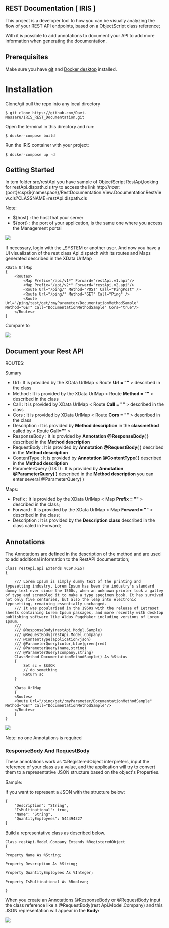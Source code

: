 ## REST Documentation [ IRIS ]
This project is a developer tool to how you can be visually analyzing the flow of your REST API endpoints, based on a ObjectScript class reference;

With it is possible to add annotations to document your API to add more information when generating the documentation.

## Prerequisites

Make sure you have [git](https://git-scm.com/book/en/v2/Getting-Started-Installing-Git) and [Docker desktop](https://www.docker.com/products/docker-desktop) installed.

# Installation 

Clone/git pull the repo into any local directory

```
$ git clone https://github.com/Davi-Massaru/IRIS_REST_Documentation.git
```

Open the terminal in this directory and run:

```
$ docker-compose build
```

Run the IRIS container with your project:

```
$ docker-compose up -d
```
## Getting Started

In tem folder src/restApi you have sample of ObjectScript RestApi,looking for restApi.dispath.cls
try to access the link http://${host}:${port}/csp/${namespace}/RestDocumentation.View.DocumentationRestView.cls?CLASSNAME=restApi.dispath.cls

Note: 
- ${host} : the host that your server
- ${port} : the port of your application, is the same one where you access the Management portal

<img src="https://github.com/Davi-Massaru/IRIS_REST_Documentation/blob/main/READMEFILES/show.gif?raw=true"></img>

If necessary, login with the _SYSTEM or another user.
And now you have a UI visualization of the rest class Api.dispatch with its routes and Maps generated described in the XData UrlMap

```
XData UrlMap
{
    <Routes>
        <Map Prefix="/api/v1*" Forward="restApi.v1.api"/>
        <Map Prefix="/api/v2*" Forward="restApi.v2.api"/>
        <Route Url="/ping/" Method="POST" Call="PingPost" />
        <Route Url="/ping/" Method="GET" Call="Ping" />
        <Route Url="/ping/test/get/:myParameter/DocumentationMethodSample" Method="GET" Call="DocumentationMethodSample" Cors="true"/>
    </Routes>
}
```

Compare to

<img src="https://github.com/Davi-Massaru/IRIS_REST_Documentation/blob/main/READMEFILES/ui.png?raw=true"></img>

## Document your Rest API

ROUTES:

Sumary
 - Url : It is provided by the XData UrlMap < Route __Url = ""__  >  described in the class
 - Method :  It is provided by the XData UrlMap < Route __Method = ""__  >  described in the class
 - Call :  It is provided by XData UrlMap < Route __Call = ""__  > described in the class
 - Cors : It is provided by XData UrlMap < Route __Cors = ""__  > described in the class
 - Description : It is provided by __Method description__ in the __classmethod__ called by < Route __Call=""__ >  
 - ResponseBody : It is provided by __Annotation @ResponseBody( )__ described in the __Method description__
 - RequestBody :  It is provided by __Annotation @RequestBody( )__ described in the __Method description__
 - ContentType :  It is provided by __Annotation @ContentType( )__ described in the __Method description__
 - ParameterQuery (LIST) :  It is provided by __Annotation @ParameterQuery( )__ described in the __Method description__ you can enter several @ParameterQuery( )

Maps: 
 - Prefix : It is provided by the XData UrlMap < Map __Prefix = ""__  >  described in the class;
 - Forward : It is provided by the XData UrlMap < Map __Forward = ""__  >  described in the class;
 - Description : It is provided by the __Description class__  described in the class caled in Forward;

## Annotations

The Annotations are defined in the description of the method and are used to add additional information to the RestAPI documentation;

```
Class restApi.api Extends %CSP.REST
{

    /// Lorem Ipsum is simply dummy text of the printing and typesetting industry. Lorem Ipsum has been the industry's standard dummy text ever since the 1500s, when an unknown printer took a galley of type and scrambled it to make a type specimen book. It has survived not only five centuries, but also the leap into electronic typesetting, remaining essentially unchanged. 
    /// It was popularised in the 1960s with the release of Letraset sheets containing Lorem Ipsum passages, and more recently with desktop publishing software like Aldus PageMaker including versions of Lorem Ipsum.
    /// 
    /// @ResponseBody(restApi.Model.Sample)
    /// @RequestBody(restApi.Model.Company)
    /// @ContentType(application/json)
    /// @ParameterQuery(color,blue|green|red)
    /// @ParameterQuery(name,string)
    /// @ParameterQuery(company,string)
    ClassMethod DocumentationMethodSample() As %Status
    {
        Set sc = $$$OK
        // do something
        Return sc
    }

    XData UrlMap
    {
    <Routes>
    <Route Url="/ping/get/:myParameter/DocumentationMethodSample" Method="GET" Call="DocumentationMethodSample"/>
    </Routes>
    }
}
```

<img src="https://github.com/Davi-Massaru/IRIS_REST_Documentation/blob/main/READMEFILES/DocumentationMethodSample.png?raw=true"></img>

Note: no one Annotations is required

### ResponseBody And RequestBody 

These annotations work as %RegisteredObject interpreters, input the reference of your class as a value, and the application will try to convert them to a representative JSON structure based on the object's Properties.

Sample: 

If you want to represent a JSON with the structure below:
```
{
    "Description": "String",
    "IsMultinational": true,
    "Name": "String",
    "QuantityEmployees": 544494327
}

```

Build a representative class as described below.

```
Class restApi.Model.Company Extends %RegisteredObject
{

Property Name As %String;

Property Description As %String;

Property QuantityEmployees As %Integer;

Property IsMultinational As %Boolean;

}

```
When you create an Annotations @ResponseBody or @RequestBody input the class reference like a @RequestBody(rest Api.Model.Company) and this JSON representation will appear in the __Body:__

<img src="https://github.com/Davi-Massaru/IRIS_REST_Documentation/blob/main/READMEFILES/Body.png?raw=true"></img>